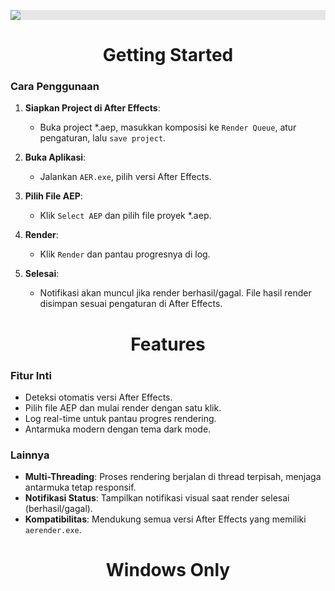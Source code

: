 <p align="center">
  <img style="display: block;-webkit-user-select: none;margin: auto;background-color: hsl(0, 0%, 90%);transition: background-color 300ms;" src="https://i.imgur.com/McmmOeT.png">
</p>

<h1 align="center">Getting Started</h1>

### Cara Penggunaan

1. **Siapkan Project di After Effects**:
   - Buka project *.aep, masukkan komposisi ke `Render Queue`, atur pengaturan, lalu `save project`.

2. **Buka Aplikasi**:
   - Jalankan `AER.exe`, pilih versi After Effects.

3. **Pilih File AEP**:
   - Klik `Select AEP` dan pilih file proyek *.aep.

4. **Render**:
   - Klik `Render` dan pantau progresnya di log.

5. **Selesai**:
   - Notifikasi akan muncul jika render berhasil/gagal. File hasil render disimpan sesuai pengaturan di After Effects.

<h1 align="center">Features</h1>

### Fitur Inti
- Deteksi otomatis versi After Effects.
- Pilih file AEP dan mulai render dengan satu klik.
- Log real-time untuk pantau progres rendering.
- Antarmuka modern dengan tema dark mode.

### Lainnya
- **Multi-Threading**: Proses rendering berjalan di thread terpisah, menjaga antarmuka tetap responsif.
- **Notifikasi Status**: Tampilkan notifikasi visual saat render selesai (berhasil/gagal).
- **Kompatibilitas**: Mendukung semua versi After Effects yang memiliki `aerender.exe`.

<h1 align="center">Windows Only</h1>
